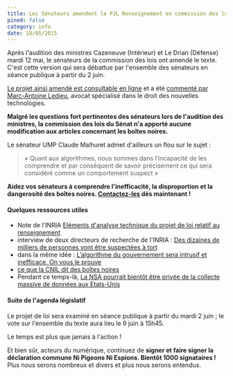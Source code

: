 ```yaml
---
title: Les Sénateurs amendent le PJL Renseignement en commission des lois
pined: false
category: info
date: 18/05/2015
---
```


Après l'audition des ministres Cazeneuve (Intérieur) et Le Drian (Défense) mardi 12 mai, le sénateurs de la commission des lois ont amendé le texte. C'est cette version qui sera débattue par l'ensemble des sénateurs en séance publique à partir du 2 juin.

[Le projet ainsi amendé est consultable en ligne](http://www.ledieu-avocats.fr/wordpress/wp-content/uploads/2015/05/30-loi-renseignement-amendements-Commission-S%C3%A9nat-13-mai-2015.pdf) et a été [commenté par Marc-Antoine Ledieu](http://www.ledieu-avocats.fr/loi-renseignement-acte-4-scene-1-les-amendements-de-la-commission-du-senat/), avocat spécialisé dans le droit des nouvelles technologies.

**Malgré les questions fort pertinentes des sénateurs lors de l'audition des ministres, la commission des lois du Sénat n'a apporté aucune modification aux articles concernant les boîtes noires.**

Le sénateur UMP Claude Malhuret admet d'ailleurs un flou sur le sujet :
> « Quant aux algorithmes, nous sommes dans l’incapacité de les comprendre et par conséquent de savoir précisément ce qui sera considéré comme un comportement suspect »

**Aidez vos sénateurs à comprendre l'inefficacité, la disproportion et la dangerosité des boîtes noires. [Contactez-les](https://wiki.laquadrature.net/Contactez_vos_senateurs) dès maintenant !**

#### Quelques ressources utiles
- Note de l'INRIA [Eléments d'analyse technique du projet de loi relatif au renseignement](http://www.lemonde.fr/pixels/article/2015/05/13/la-note-interne-de-l-inria-qui-etrille-la-loi-sur-le-renseignement_4633142_4408996.html)
- interview de deux directeurs de recherche de l'INRIA : [Des dizaines de milliers de personnes vont être suspectées à tort](http://www.lemonde.fr/pixels/article/2015/05/06/loi-renseignement-des-dizaines-de-milliers-de-personnes-vont-etre-suspectees-a-tort_4628392_4408996.html)
- dans la même idée : [L’algorithme du gouvernement sera intrusif et inefficace. On vous le prouve](http://rue89.nouvelobs.com/2015/04/15/lalgorithme-gouvernement-sera-intrusif-inefficace-prouve-258672)
- [ce que la CNIL dit des boîtes noires](http://rue89.nouvelobs.com/2015/03/19/projet-loi-renseignement-cnil-note-progres-risque-surveillance-massive-demeure-258287)
- Pendant ce temps-là, [La NSA pourrait bientôt être privée de la collecte massive de données aux Etats-Unis](http://www.lemonde.fr/pixels/article/2015/05/14/la-nsa-pourrait-etre-privee-de-la-collecte-massive-de-donnees_4633259_4408996.html)

#### Suite de l'agenda législatif
Le projet de loi  sera examiné en séance publique à partir du mardi 2 juin ; le vote sur l'ensemble du texte aura lieu le 9 juin à 15h45.

Le temps est plus que jamais à l'action !

Et bien sûr, acteurs du numérique, continuez de **signer et faire signer la déclaration commune Ni Pigeons Ni Espions. Bientôt 1000 signataires !** Plus nous serons nombreux et divers et plus nous serons entendus.
